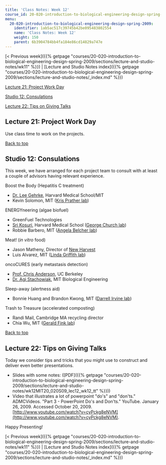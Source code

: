 ```yaml
---
title: 'Class Notes: Week 12'
course_id: 20-020-introduction-to-biological-engineering-design-spring-2009
menu:
  20-020-introduction-to-biological-engineering-design-spring-2009:
    identifier: 1ab5ac517c39745b42be095483802554
    name: 'Class Notes: Week 12'
    weight: 150
    parent: 6b3904784bb4fa184e86cd14829a747e
---
```

[< Previous week]({{% getpage "courses/20-020-introduction-to-biological-engineering-design-spring-2009/sections/lecture-and-studio-notes/wk11" %}}) | [Lecture and Studio Notes index]({{% getpage "courses/20-020-introduction-to-biological-engineering-design-spring-2009/sections/lecture-and-studio-notes/_index.md" %}})

[Lecture 21: Project Work Day](#Lecture_22:_Project_work_day)

[Studio 12: Consulations](#Studio_12:_Consulations)

[Lecture 22: Tips on Giving Talks](#Lecture_23:_Tips_on_giving_talks)

Lecture 21: Project Work Day
----------------------------

Use class time to work on the projects.

[Back to top](#Top)

Studio 12: Consulations
-----------------------

This week, we have arranged for each project team to consult with at least a couple of advisors having relevant experience.

Boost the Body (Hepatitis C treatment)

*   [Dr. Lee Gehrke](http://web.mit.edu/lgehrke/www/HCV%20Innate%20Immunity.html), Harvard Medical School/MIT
*   Kevin Solomon, MIT ([Kris Prather lab](http://web.mit.edu/prathergroup/index.html))

ENERGYneering (algae biofuel)

*   GreenFuel Technologies
*   [Sri Kosuri](http://openwetware.org/wiki/Sri_Kosuri), Harvard Medical School ([George Church lab](http://openwetware.org/wiki/Church_Lab))
*   Robbie Barbero, MIT ([Angela Belcher lab](https://be.mit.edu/directory/angela-belcher))

Meat! (_in vitro_ food)

*   Jason Matheny, Director of [New Harvest](http://www.new-harvest.org/)
*   Luis Alvarez, MIT ([Linda Griffith lab](https://be.mit.edu/directory/linda-g-griffith))

oncoCURES (early metastasis detection)

*   [Prof. Chris Anderson](https://calnet.berkeley.edu/directory/details.pl?uid=231601), UC Berkeley
*   [Dr. Agi Stachowiak](http://openwetware.org/wiki/User:AgiStachowiak), MIT Biological Engineering

Sleep-away (alertness aid)

*   Bonnie Huang and Brandon Kwong, MIT ([Darrell Irvine lab](http://web.mit.edu/biomaterials/Irvine_Lab/Home.html))

Trash to Treasure (accelerated composting)

*   Randi Mail, Cambridge MA recycling director
*   Chia Wu, MIT ([Gerald Fink lab](http://web.mit.edu/biology/www/facultyareas/facresearch/fink.html))

[Back to top](#Top)

Lecture 22: Tips on Giving Talks
--------------------------------

Today we consider tips and tricks that you might use to construct and deliver even better presentations.

*   Slides with some notes: ([PDF]({{% getpage "courses/20-020-introduction-to-biological-engineering-design-spring-2009/sections/lecture-and-studio-notes/wk12MIT20_020S09_lec12_wk12_tt" %}}))
*   Video that illustrates a lot of powerpoint "do's" and "don'ts." ADMCVideos. "Part 3 - PowerPoint Do's and Don'ts." YouTube. January 26, 2009. Accessed October 20, 2009. [http://www.youtube.com/watch?v=cyPckg8eNVM](http://www.youtube.com/watch?v=cyPckg8eNVM).

Happy Presenting!

[< Previous week]({{% getpage "courses/20-020-introduction-to-biological-engineering-design-spring-2009/sections/lecture-and-studio-notes/wk11" %}}) | [Lecture and Studio Notes index]({{% getpage "courses/20-020-introduction-to-biological-engineering-design-spring-2009/sections/lecture-and-studio-notes/_index.md" %}})